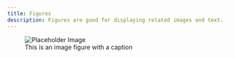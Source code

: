 ```yaml
---
title: Figures
description: Figures are good for displaying related images and text. (e.g. an image with a caption)
---
```


<div class="preview">
  <figure>
    <img src="http://placehold.it/800x600/eeeeee/333333" alt="Placeholder Image">
    <figcaption>This is an image figure with a caption</figcaption>
  </figure>
</div>

